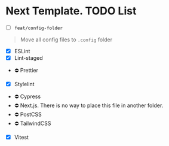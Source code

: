 # Next Template. TODO List

- [ ] ``feat/config-folder``
> Move all config files to ``.config`` folder
  - [X] ESLint
  - [X] Lint-staged
  - ⛔ Prettier
  - [X] Stylelint
  - ⛔ Cypress
  - ⛔ Next.js. There is no way to place this file in another folder.
  - ⛔ PostCSS
  - ⛔ TailwindCSS
  - [X] Vitest

